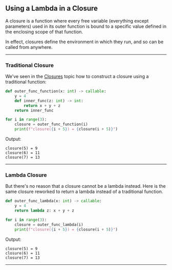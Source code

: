 ## Using a Lambda in a Closure

A closure is a function where every free variable (everything except 
parameters) used in its outer function is bound to a specific value 
defined in the enclosing scope of that function.

In effect, closures define the environment in which they run, and so can 
be called from anywhere.

---

### Traditional Closure

We've seen in the [Closures](../S08_Closures/01_nested_functions.md)
topic how to construct a closure using a traditional function:

```python
def outer_func_function(x: int) -> callable:
    y = 4
    def inner_func(z: int) -> int:
        return x + y + z
    return inner_func

for i in range(3):
    closure = outer_func_function(i)
    print(f"closure({i + 5}) = {closure(i + 5)}")
```

Output:

```
closure(5) = 9
closure(6) = 11
closure(7) = 13
```

---

### Lambda Closure

But there's no reason that a closure cannot be a lambda instead. Here is
the same closure reworked to return a lambda instead of a traditional
function.

```python
def outer_func_lambda(x: int) -> callable:
    y = 4
    return lambda z: x + y + z

for i in range(3):
    closure = outer_func_lambda(i)
    print(f"closure({i + 5}) = {closure(i + 5)}")
```

Output:

```
closure(5) = 9
closure(6) = 11
closure(7) = 13
```

---
